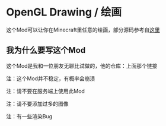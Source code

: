 # OpenGL Drawing / 绘画

这个Mod可以让你在Minecraft里任意的绘画，部分源码参考自[这里](https://github.com/gujunfenzhan/EasyPixelPaint)

## 我为什么要写这个Mod

这个Mod是我和一位朋友无聊比试做的，他的仓库：上面那个链接

注：这个Mod并不稳定，有概率会崩溃

注：请不要在服务端上使用此Mod

注：请不要添加过多的图像

注：有一些渲染Bug